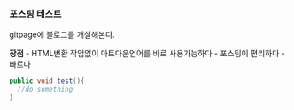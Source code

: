 ### 포스팅 테스트

gitpage에 블로그를 개설해본다.

**장점** - HTML변환 작업없이 마트다운언어를 바로 사용가능하다 - 포스팅이 편리하다 - 빠르다

```java
public void test(){
  //do something
}
```
